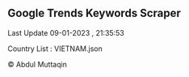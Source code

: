 

## Google Trends Keywords Scraper 
 
Last Update 09-01-2023 , 21:35:53

Country List :
VIETNAM.json



© Abdul Muttaqin 
